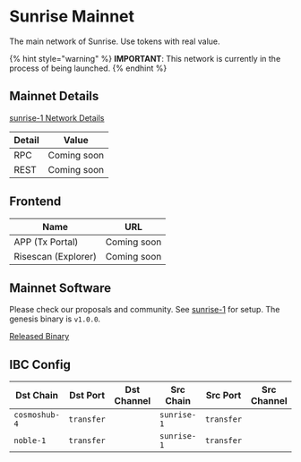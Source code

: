 # Sunrise Mainnet

The main network of Sunrise. Use tokens with real value.

{% hint style="warning" %}
**IMPORTANT**: This network is currently in the process of being launched.
{% endhint %}

## Mainnet Details

[sunrise-1 Network Details](https://github.com/sunriselayer/network/tree/main/sunrise-1)

| Detail | Value                                        |
| ------ | -------------------------------------------- |
| RPC    | Coming soon                        |
| REST   | Coming soon                         |

## Frontend

| Name                | URL                                           |
| ------------------- | --------------------------------------------- |
| APP (Tx Portal)     | Coming soon                           |
| Risescan (Explorer) | Coming soon                      |

## Mainnet Software

Please check our proposals and community. See [sunrise-1](https://github.com/sunriselayer/network/tree/main/sunrise-1) for setup.
The genesis binary is `v1.0.0`.

[Released Binary](https://github.com/sunriselayer/sunrise/releases)

## IBC Config

| Dst Chain  | Dst Port   | Dst Channel   | Src Chain           | Src Port   | Src Channel |
| ---------- | ---------- | ------------- | ------------------- | ---------- | ----------- |
| `cosmoshub-4` | `transfer` | | `sunrise-1` | `transfer` | |
| `noble-1`  | `transfer` |  | `sunrise-1` | `transfer` |  |
